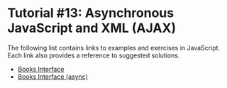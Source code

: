 # Tutorial #13: Asynchronous JavaScript and XML (AJAX)
The following list contains links to examples and exercises in JavaScript. Each link also provides a reference to suggested solutions.

- [Books Interface](https://jsfiddle.net/joseortiz/v782rst9/) 
- [Books Interface (async)](https://jsfiddle.net/joseortiz/za04w1uh/) 
